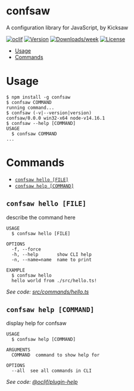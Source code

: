 confsaw
=======

A configuration library for JavaScript, by Kicksaw

[![oclif](https://img.shields.io/badge/cli-oclif-brightgreen.svg)](https://oclif.io)
[![Version](https://img.shields.io/npm/v/confsaw.svg)](https://npmjs.org/package/confsaw)
[![Downloads/week](https://img.shields.io/npm/dw/confsaw.svg)](https://npmjs.org/package/confsaw)
[![License](https://img.shields.io/npm/l/confsaw.svg)](https://github.com/Kicksaw-Consulting/confsaw/blob/master/package.json)

<!-- toc -->
* [Usage](#usage)
* [Commands](#commands)
<!-- tocstop -->
# Usage
<!-- usage -->
```sh-session
$ npm install -g confsaw
$ confsaw COMMAND
running command...
$ confsaw (-v|--version|version)
confsaw/0.0.0 win32-x64 node-v14.16.1
$ confsaw --help [COMMAND]
USAGE
  $ confsaw COMMAND
...
```
<!-- usagestop -->
# Commands
<!-- commands -->
* [`confsaw hello [FILE]`](#confsaw-hello-file)
* [`confsaw help [COMMAND]`](#confsaw-help-command)

## `confsaw hello [FILE]`

describe the command here

```
USAGE
  $ confsaw hello [FILE]

OPTIONS
  -f, --force
  -h, --help       show CLI help
  -n, --name=name  name to print

EXAMPLE
  $ confsaw hello
  hello world from ./src/hello.ts!
```

_See code: [src/commands/hello.ts](https://github.com/Kicksaw-Consulting/confsaw/blob/v0.0.0/src/commands/hello.ts)_

## `confsaw help [COMMAND]`

display help for confsaw

```
USAGE
  $ confsaw help [COMMAND]

ARGUMENTS
  COMMAND  command to show help for

OPTIONS
  --all  see all commands in CLI
```

_See code: [@oclif/plugin-help](https://github.com/oclif/plugin-help/blob/v3.2.3/src/commands/help.ts)_
<!-- commandsstop -->
